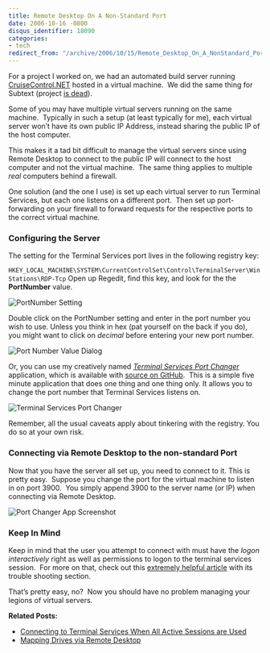 ```yaml
---
title: Remote Desktop On A Non-Standard Port
date: 2006-10-16 -0800
disqus_identifier: 18090
categories:
- tech
redirect_from: "/archive/2006/10/15/Remote_Desktop_On_A_NonStandard_Port.aspx/"
---
```


For a project I worked on, we had an automated build server running
[CruiseControl.NET](http://confluence.public.thoughtworks.org/display/CCNET/Welcome+to+CruiseControl.NET "CruiseControl.NET Continuous Integration Server") hosted in a virtual machine.  We did the same thing for Subtext (project [is dead](https://haacked.com/archive/2013/12/02/dr-jekyll-and-mr-haack/)). 

Some of you may have multiple virtual servers running on the same machine.  Typically in such a setup (at least typically for me), each
virtual server won’t have its own public IP Address, instead sharing the public IP of the host computer.

This makes it a tad bit difficult to manage the virtual servers since using Remote Desktop to connect to the public IP will connect to the host computer and not the virtual machine.  The same thing applies to multiple *real* computers behind a firewall.

One solution (and the one I use) is set up each virtual server to run Terminal Services, but each one listens on a different port.  Then set up port-forwarding on your firewall to forward requests for the respective ports to the correct virtual machine.

### Configuring the Server

The setting for the Terminal Services port lives in the following registry key:

`HKEY_LOCAL_MACHINE\SYSTEM\CurrentControlSet\Control\TerminalServer\WinStations\RDP-Tcp`
Open up Regedit, find this key, and look for the the **PortNumber** value.

![PortNumber Setting](https://haacked.com/images/haacked_com/WindowsLiveWriter/RemoteDesktopOnANonStandardPort_1438D/TerminalServicesPortRegistrySetting8.png)

Double click on the PortNumber setting and enter in the port number you wish to use. Unless you think in hex (pat yourself on the back if you do), you might want to click on *decimal* before entering your new port
number.

![Port Number Value Dialog](https://haacked.com/images/haacked_com/WindowsLiveWriter/RemoteDesktopOnANonStandardPort_1438D/TerminalServicesPortNumberValue4.png)

Or, you can use my creatively named *[Terminal Services Port
Changer](https://github.com/Haacked/TerminalServicesPortChanger/releases/download/v1.0.0/TerminalServicesPortChangerExtractor.exe)*
application, which is available with [source on GitHub](https://github.com/Haacked/TerminalServicesPortChanger/).  This is a simple five minute application that does one thing and one thing only. It allows you to change the port number that Terminal Services listens on.

![Terminal Services Port Changer](https://haacked.com/images/haacked_com/WindowsLiveWriter/RemoteDesktopOnANonStandardPort_1438D/VelocitTSPortChanger4.png)

Remember, all the usual caveats apply about tinkering with the registry. You do so at your own risk.

### Connecting via Remote Desktop to the non-standard Port

Now that you have the server all set up, you need to connect to it. This is pretty easy.  Suppose you change the port for the virtual
machine to listen in on port 3900.  You simply append 3900 to the server name (or IP) when connecting via Remote Desktop.

![Port Changer App Screenshot](https://user-images.githubusercontent.com/19977/29098708-a0923384-7c55-11e7-9714-dcfe8d2fc907.png)

### Keep In Mind

Keep in mind that the user you attempt to connect with must have the *logon interactively* right as well as permissions to logon to the
terminal services session.  For more on that, check out this [extremely helpful
article](http://www.windowsnetworking.com/articles_tutorials/Windows_2003_Terminal_Services_Part2.html "Windows 2003 terminal services tutorial") with its trouble shooting section.

That’s pretty easy, no?  Now you should have no problem managing your legions of virtual servers.

**Related Posts:**

-   [Connecting to Terminal Services When All Active Sessions are Used](https://haacked.com/archive/2005/10/13/remote_desktop_to_console_session.aspx/ "How to connect to the console session.")
-   [Mapping Drives via Remote Desktop](https://blogs.msdn.microsoft.com/brendangrant/2009/02/17/the-most-useful-feature-of-remote-desktop-i-never-knew-about/ "Useful features of remote deskotp")
